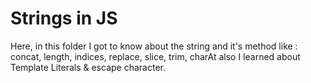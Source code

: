 # Strings in JS

Here, in this folder I got to know about the string and it's method like : concat, length, indices, replace, slice, trim, charAt also I learned about Template Literals & escape character.